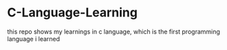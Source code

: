 # C-Language-Learning
this repo shows my learnings in c language, which is the first programming language i learned
